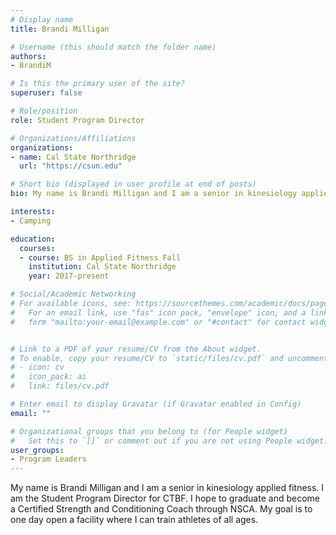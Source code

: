 ```yaml
---
# Display name
title: Brandi Milligan

# Username (this should match the folder name)
authors:
- BrandiM

# Is this the primary user of the site?
superuser: false

# Role/position
role: Student Program Director

# Organizations/Affiliations
organizations:
- name: Cal State Northridge
  url: "https://csun.edu"

# Short bio (displayed in user profile at end of posts)
bio: My name is Brandi Milligan and I am a senior in kinesiology applied fitness.

interests:
- Camping

education:
  courses:
  - course: BS in Applied Fitness Fall
    institution: Cal State Northridge
    year: 2017-present

# Social/Academic Networking
# For available icons, see: https://sourcethemes.com/academic/docs/page-builder/#icons
#   For an email link, use "fas" icon pack, "envelope" icon, and a link in the
#   form "mailto:your-email@example.com" or "#contact" for contact widget.


# Link to a PDF of your resume/CV from the About widget.
# To enable, copy your resume/CV to `static/files/cv.pdf` and uncomment the lines below.
# - icon: cv
#   icon_pack: ai
#   link: files/cv.pdf

# Enter email to display Gravatar (if Gravatar enabled in Config)
email: ""

# Organizational groups that you belong to (for People widget)
#   Set this to `[]` or comment out if you are not using People widget.
user_groups:
- Program Leaders
---
```


My name is Brandi Milligan and I am a senior in kinesiology applied fitness. I am the Student Program Director for CTBF. I hope to graduate and become a Certified Strength and Conditioning Coach through NSCA. My goal is to one day open a facility where I can train athletes of all ages.  